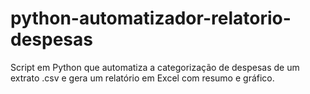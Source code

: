 # python-automatizador-relatorio-despesas
Script em Python que automatiza a categorização de despesas de um extrato .csv e gera um relatório em Excel com resumo e gráfico.
